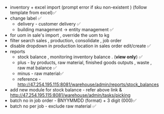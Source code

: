 - inventory + excel import (prompt error if sku non-existent ) (follow template from excel)✅
- change label ✅
	-  delivery - customer delivery ✅
	- building management -> entity management ✅
- for uom in sale's import , override the uom to kg 
- filter search sales , production, consolidate , job order
- disable dropdown in production location in sales order edit/create ✅
- reports 
	- stock balance , monitoring inventory balance . (**view only**) ✅
	- plus - by products, raw material, finished goods outputs , waste , raw mat balance ✅
	- minus -  raw material✅
	- reference - http://47.254.195.115:8081/warehouse/admin/reports/stock_balances
- add new module for stock balance - refer above link & http://47.254.195.115:8081/warehouse/admin/tasks/picking
- batch no in job order - BNYYMMDD (format) + 3 digit (000)✅
- batch no per job - exclude raw material ✅
